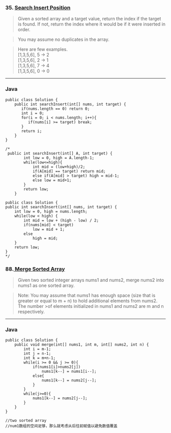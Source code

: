 ### 35. [Search Insert Position](https://leetcode.com/problems/search-insert-position/#/description) 
>Given a sorted array and a target value, return the index if the target is found. If not, return the index where it would be if it were inserted in order.

>You may assume no duplicates in the array.  

>Here are few examples.  
>[1,3,5,6], 5 → 2  
>[1,3,5,6], 2 → 1  
>[1,3,5,6], 7 → 4  
>[1,3,5,6], 0 → 0   
----
### Java
```
public class Solution {
    public int searchInsert(int[] nums, int target) {
       if(nums.length == 0) return 0;
       int i = 0;
       for(i = 0; i < nums.length; i++){
          if(nums[i] >= target) break; 
       } 
       return i;
    }
}

/*
 public int searchInsert(int[] A, int target) {
        int low = 0, high = A.length-1;
        while(low<=high){
            int mid = (low+high)/2;
            if(A[mid] == target) return mid;
            else if(A[mid] > target) high = mid-1;
            else low = mid+1;
        }
        return low;
    }
    
public class Solution {
public int searchInsert(int[] nums, int target) {
    int low = 0, high = nums.length;
    while(low < high) {
        int mid = low + (high - low) / 2;
        if(nums[mid] < target)
            low = mid + 1;
        else
            high = mid;
    }
    return low;
}
*/
```
### 88.[ Merge Sorted Array](https://leetcode.com/problems/merge-sorted-array/#/description)
>Given two sorted integer arrays nums1 and nums2, merge nums2 into nums1 as one sorted array.

>Note:
>You may assume that nums1 has enough space (size that is greater or equal to m + n) to hold additional elements from nums2. The number >of elements initialized in nums1 and nums2 are m and n respectively.  
----
### Java
```
public class Solution {
    public void merge(int[] nums1, int m, int[] nums2, int n) {
        int i = m-1;
        int j = n-1;
        int k = m+n-1;
        while(i >= 0 && j >= 0){
            if(nums1[i]>nums2[j])
                nums1[k--] = nums1[i--];
            else{
                nums1[k--] = nums2[j--];
            }
        }
        while(j>=0){
            nums1[k--] = nums2[j--];
        }   
    }
}

//two sorted array
//num1数组的空间足够，那么就考虑从后往前赋值以避免数值覆盖
```
